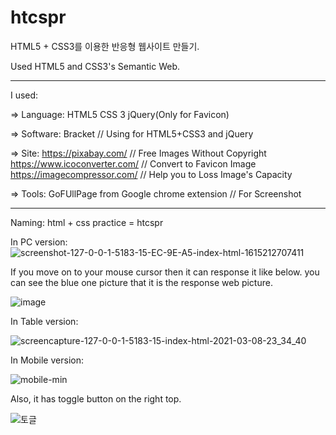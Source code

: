 # htcspr
HTML5 + CSS3를 이용한 반응형 웹사이트 만들기.

Used HTML5 and CSS3's Semantic Web.

************************************************************************************
I used:

=> Language:
HTML5
CSS 3
jQuery(Only for Favicon)

=> Software:
Bracket // Using for HTML5+CSS3 and jQuery

=> Site:
https://pixabay.com/ // Free Images Without Copyright
https://www.icoconverter.com/ // Convert to Favicon Image
https://imagecompressor.com/  // Help you to Loss Image's Capacity

=> Tools:
GoFUllPage from Google chrome extension // For Screenshot

************************************************************************************

Naming:
html + css practice = htcspr


In PC version:
![screenshot-127-0-0-1-5183-15-EC-9E-A5-index-html-1615212707411](https://user-images.githubusercontent.com/4402346/110332504-be6f1280-8063-11eb-9a73-f70a6e0e922b.png)



If you move on to your mouse cursor then it can response it like below.
you can see the blue one picture that it is the response web picture.

![image](https://user-images.githubusercontent.com/4402346/110332042-32f58180-8063-11eb-8db5-099194ccf749.png)



In Table version:

![screencapture-127-0-0-1-5183-15-index-html-2021-03-08-23_34_40](https://user-images.githubusercontent.com/4402346/110335303-0a6f8680-8067-11eb-9e35-a9ca0d5d671f.png)


In Mobile version:

![mobile-min](https://user-images.githubusercontent.com/4402346/110334882-97661000-8066-11eb-83cb-b5e187c8dc32.png)

Also, it has toggle button on the right top.

![토글](https://user-images.githubusercontent.com/4402346/110335416-270bbe80-8067-11eb-91b6-778fc9a05ac8.PNG)




